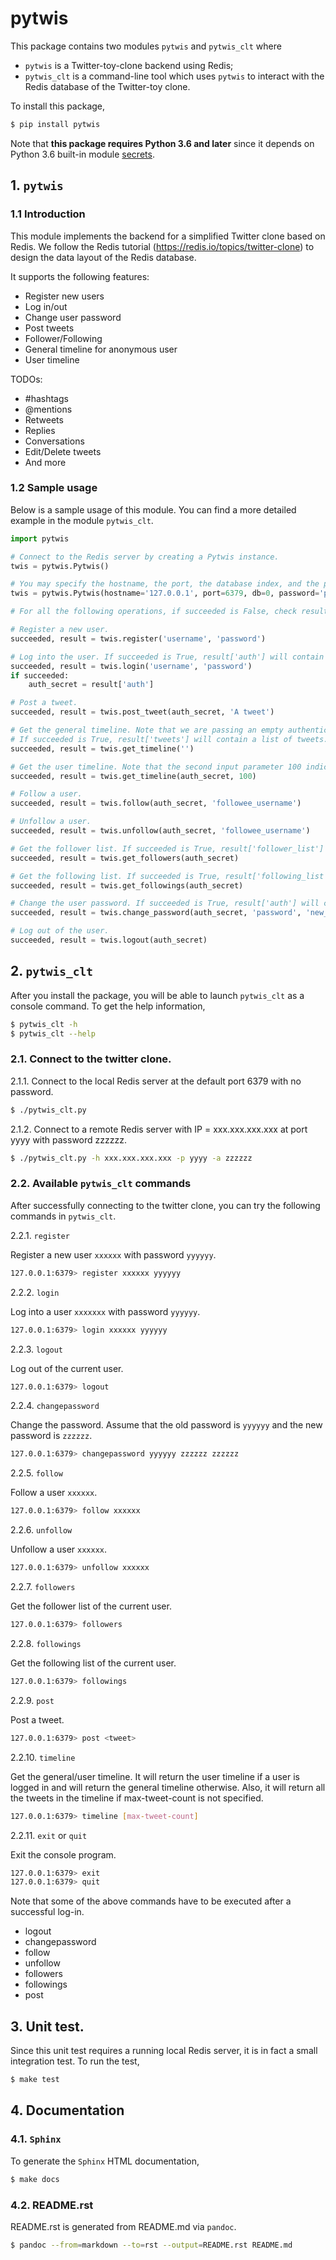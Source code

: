 # pytwis

This package contains two modules `pytwis` and `pytwis_clt` where 

* `pytwis` is a Twitter-toy-clone backend using Redis; 
* `pytwis_clt` is a command-line tool which uses `pytwis` to interact with the Redis database of the Twitter-toy clone.

To install this package,

```bash
$ pip install pytwis
```

Note that **this package requires Python 3.6 and later** since it depends on Python 3.6 built-in module [secrets](https://docs.python.org/3/library/secrets.html).

## 1. `pytwis`

### 1.1 Introduction

This module implements the backend for a simplified Twitter clone based on Redis. We follow the Redis tutorial (https://redis.io/topics/twitter-clone) to design the data layout of the Redis database.  

It supports the following features:

* Register new users
* Log in/out
* Change user password
* Post tweets
* Follower/Following
* General timeline for anonymous user
* User timeline

TODOs:

* #hashtags
* @mentions
* Retweets
* Replies
* Conversations
* Edit/Delete tweets
* And more

### 1.2 Sample usage

Below is a sample usage of this module. You can find a more detailed example in the module `pytwis_clt`.

```python
import pytwis

# Connect to the Redis server by creating a Pytwis instance. 
twis = pytwis.Pytwis()

# You may specify the hostname, the port, the database index, and the password of the Redis server as keyword arguments.
twis = pytwis.Pytwis(hostname='127.0.0.1', port=6379, db=0, password='password')

# For all the following operations, if succeeded is False, check result['error'] for the error string.

# Register a new user.
succeeded, result = twis.register('username', 'password')

# Log into the user. If succeeded is True, result['auth'] will contain the authentication secret.
succeeded, result = twis.login('username', 'password')
if succeeded:
    auth_secret = result['auth']

# Post a tweet. 
succeeded, result = twis.post_tweet(auth_secret, 'A tweet')

# Get the general timeline. Note that we are passing an empty authentication secret. 
# If succeeded is True, result['tweets'] will contain a list of tweets.
succeeded, result = twis.get_timeline('')

# Get the user timeline. Note that the second input parameter 100 indicates 
succeeded, result = twis.get_timeline(auth_secret, 100)

# Follow a user.
succeeded, result = twis.follow(auth_secret, 'followee_username')

# Unfollow a user.
succeeded, result = twis.unfollow(auth_secret, 'followee_username')

# Get the follower list. If succeeded is True, result['follower_list'] will contain the follower list.
succeeded, result = twis.get_followers(auth_secret)

# Get the following list. If succeeded is True, result['following_list'] will contain the following list.
succeeded, result = twis.get_followings(auth_secret)

# Change the user password. If succeeded is True, result['auth'] will contain the new authentication secret.
succeeded, result = twis.change_password(auth_secret, 'password', 'new_password')

# Log out of the user.
succeeded, result = twis.logout(auth_secret)
```

## 2. `pytwis_clt`

After you install the package, you will be able to launch `pytwis_clt` as a console command. To get the help information,

```bash
$ pytwis_clt -h
$ pytwis_clt --help
```

### 2.1. Connect to the twitter clone.

  2.1.1. Connect to the local Redis server at the default port 6379 with no password.
    
```bash
$ ./pytwis_clt.py 
```
    
  2.1.2. Connect to a remote Redis server with IP = xxx.xxx.xxx.xxx at port yyyy with password zzzzzz.
    
```bash
$ ./pytwis_clt.py -h xxx.xxx.xxx.xxx -p yyyy -a zzzzzz
```

### 2.2. Available `pytwis_clt` commands 

After successfully connecting to the twitter clone, you can try the following commands in `pytwis_clt`.

  2.2.1. `register`

Register a new user `xxxxxx` with password `yyyyyy`.

```bash
127.0.0.1:6379> register xxxxxx yyyyyy
```

  2.2.2. `login`

Log into a user `xxxxxxx` with password `yyyyyy`.

```bash
127.0.0.1:6379> login xxxxxx yyyyyy
```

  2.2.3. `logout`

Log out of the current user.

```bash
127.0.0.1:6379> logout
```

  2.2.4. `changepassword`

Change the password. Assume that the old password is `yyyyyy` and the new password is `zzzzzz`.

```bash
127.0.0.1:6379> changepassword yyyyyy zzzzzz zzzzzz
```

  2.2.5. `follow`

Follow a user `xxxxxx`.

```bash
127.0.0.1:6379> follow xxxxxx
```

  2.2.6. `unfollow`

Unfollow a user `xxxxxx`.

```bash
127.0.0.1:6379> unfollow xxxxxx
```

  2.2.7. `followers`
    
Get the follower list of the current user.
    
```bash
127.0.0.1:6379> followers
```

  2.2.8. `followings`

Get the following list of the current user.
    
```bash
127.0.0.1:6379> followings
```

  2.2.9. `post`

Post a tweet.
    
```bash
127.0.0.1:6379> post <tweet>
```

  2.2.10. `timeline`

Get the general/user timeline. It will return the user timeline if a user is logged in and will return the general timeline otherwise. Also, it will return all the tweets in the timeline if max-tweet-count is not specified.

```bash
127.0.0.1:6379> timeline [max-tweet-count]
```

  2.2.11. `exit` or `quit`

Exit the console program.

```bash
127.0.0.1:6379> exit
127.0.0.1:6379> quit
```

Note that some of the above commands have to be executed after a successful log-in.

* logout
* changepassword
* follow
* unfollow
* followers
* followings
* post

## 3. Unit test.

Since this unit test requires a running local Redis server, it is in fact a small integration test. To run the test,

```bash
$ make test
```

## 4. Documentation

### 4.1. `Sphinx`

To generate the `Sphinx` HTML documentation,

```bash
$ make docs
```

### 4.2. README.rst

README.rst is generated from README.md via `pandoc`.

```bash
$ pandoc --from=markdown --to=rst --output=README.rst README.md
```